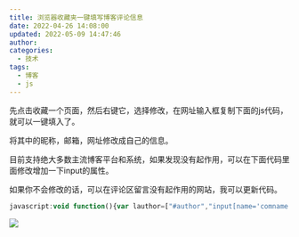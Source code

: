 ```yaml
---
title: 浏览器收藏夹一键填写博客评论信息
date: 2022-04-26 14:08:00
updated: 2022-05-09 14:47:46
author: 
categories: 
  - 技术
tags: 
  - 博客
  - js
---
```



先点击收藏一个页面，然后右键它，选择修改，在网址输入框复制下面的js代码，就可以一键填入了。

将其中的昵称，邮箱，网址修改成自己的信息。

目前支持绝大多数主流博客平台和系统，如果发现没有起作用，可以在下面代码里面修改增加一下input的属性。

如果你不会修改的话，可以在评论区留言没有起作用的网站，我可以更新代码。

```js
javascript:void function(){var lauthor=["#author","input[name='comname']","#inpName","input[name='author']","#ds-dialog-name","input[name='wc_name']", "input[name='nick']",],lmail=["#mail","#email","input[name='commail']","#inpEmail","input[name='email']","#ds-dialog-email","input[name='wc_email']","input[name='mail']",],lurl=["#url","input[name='comurl']","#inpHomePage","#ds-dialog-url","input[name='url']","input[name='wc_website']","input[name='link']",];for(i=0;i<lauthor.length;i++){var author=document.querySelector(lauthor[i]);if(author!=null){author.value='子舒';break}}for(j=0;j<lmail.length;j++){var mail=document.querySelector(lmail[j]);if(mail!=null){mail.value='shuxhan@163.com';break}}for(k=0;k<lurl.length;k++){var url=document.querySelector(lurl[k]);if(url!=null){url.value='https://imhan.cn';break}}return!1}()
```

![](https://img.zburu.com/i/2022/04/26/62678b1d61c4b.png)
